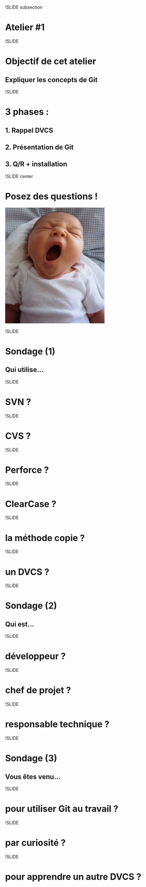 !SLIDE subsection

# Atelier #1

!SLIDE

# Objectif de cet atelier
## Expliquer les <span class="important">concepts</span> de Git

!SLIDE

# 3 phases :
## 1. Rappel DVCS
## 2. Présentation de Git
## 3. Q/R + installation

!SLIDE center

# Posez des <span class="red">questions</span> !
![boring](boring.jpg)

!SLIDE

# <span class="question">Sondage (1)</class>

## Qui utilise... 

!SLIDE

# SVN ?

!SLIDE

# CVS ?

!SLIDE

# Perforce ?

!SLIDE

# ClearCase ?

!SLIDE

# la méthode copie ?

!SLIDE

# un DVCS ?

!SLIDE

# <span class="question">Sondage (2)</class>

## Qui est...

!SLIDE

# développeur ?

!SLIDE

# chef de projet ?

!SLIDE

# responsable technique ?

!SLIDE

# <span class="question">Sondage (3)</class>

## Vous êtes venu...

!SLIDE

# pour utiliser Git au travail ?

!SLIDE

# par curiosité ?

!SLIDE

# pour apprendre un autre DVCS ?

